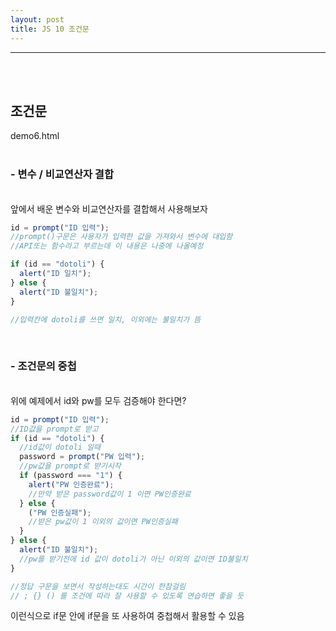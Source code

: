 ```yaml
---
layout: post
title: JS 10 조건문
---
```


---

<br><br>

## 조건문

demo6.html
<br><Br>

### - 변수 / 비교연산자 결합

<br>
앞에서 배운 변수와 비교연산자를 결합해서 사용해보자

```javascript
id = prompt("ID 입력");
//prompt()구문은 사용자가 입력한 값을 가져와서 변수에 대입함
//API또는 함수라고 부르는데 이 내용은 나중에 나올예정

if (id == "dotoli") {
  alert("ID 일치");
} else {
  alert("ID 불일치");
}

//입력칸에 dotoli를 쓰면 일치, 이외에는 불일치가 뜸
```

<br>

### - 조건문의 중첩

<br>
위에 예제에서 id와 pw를 모두 검증해야 한다면?

```javascript
id = prompt("ID 입력");
//ID값을 prompt로 받고
if (id == "dotoli") {
  //id값이 dotoli 일때
  password = prompt("PW 입력");
  //pw값을 prompt로 받기시작
  if (password === "1") {
    alert("PW 인증완료");
    //만약 받은 password값이 1 이면 PW인증완료
  } else {
    ("PW 인증실패");
    //받은 pw값이 1 이외의 값이면 PW인증실패
  }
} else {
  alert("ID 불일치");
  //pw를 받기전에 id 값이 dotoli가 아닌 이외의 값이면 ID불일치
}

//정답 구문을 보면서 작성하는대도 시간이 한참걸림
// ; {} () 를 조건에 따라 잘 사용할 수 있도록 연습하면 좋을 듯
```

이런식으로 if문 안에 if문을 또 사용하여 중첩해서 활용할 수 있음

<br><br>
